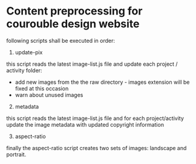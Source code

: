 # Content preprocessing for courouble design website

following scripts shall be executed in order:

1. update-pix

this script reads the latest image-list.js file and update each project / activity folder:

- add new images from the the raw directory - images extension will be fixed at this occasion
- warn about unused images

2. metadata

this script reads the latest image-list.js file and for each project/activity
update the image metadata with updated copyright information

3. aspect-ratio

finally the aspect-ratio script creates two sets of images: landscape and portrait.
